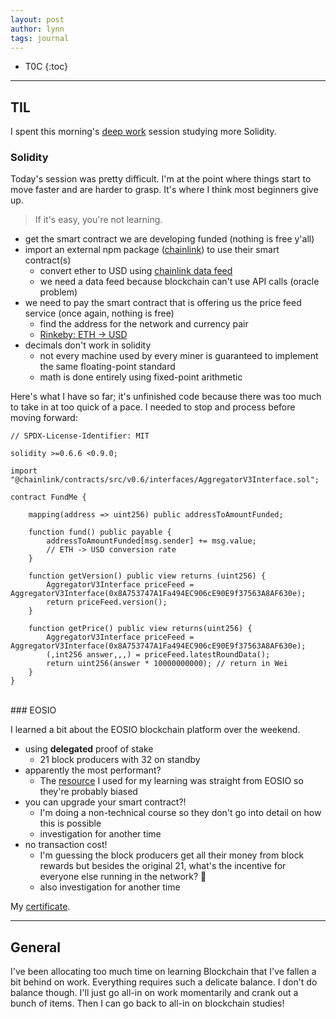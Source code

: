 ```yaml
---
layout: post
author: lynn
tags: journal 
---
```


* T0C
{:toc}

---
<!--
<a href="" target="_blank"></a>

&nbsp;

<figure><center><img src="/assets/images/" style="width:100%">
<figcaption></figcaption></center></figure><br>

[another post]({% post_url 2021-11-03-journal %}))
-->

## TIL
I spent this morning's <a href="https://www.calnewport.com/books/deep-work/" target="_blank">deep work</a>
 session studying more Solidity.

### Solidity

Today's session was pretty difficult. I'm at the point where things start to move faster and are harder to grasp. It's where I think most beginners give up. 

> If it's easy, you're not learning.

- get the smart contract we are developing funded (nothing is free y'all)
- import an external npm package (<a href="https://www.npmjs.com/package/@chainlink/contracts" target="_blank">chainlink</a>) to use their smart contract(s)
  - convert ether to USD using <a href="https://docs.chain.link/docs/get-the-latest-price/" target="_blank">chainlink data feed</a>
  - we need a data feed because blockchain can't use API calls (oracle problem)
- we need to pay the smart contract that is offering us the price feed service (once again, nothing is free)
  - find the address for the network and currency pair
  - <a href="https://docs.chain.link/docs/ethereum-addresses/#Rinkeby%20Testnet" target="_blank">Rinkeby: ETH -> USD</a>
- decimals don't work in solidity
  - not every machine used by every miner is guaranteed to implement the same floating-point standard
  - math is done entirely using fixed-point arithmetic

Here's what I have so far; it's unfinished code because there was too much to take in at too quick of a pace. I needed to stop and process before moving forward:

```solidity
// SPDX-License-Identifier: MIT 

solidity >=0.6.6 <0.9.0;

import "@chainlink/contracts/src/v0.6/interfaces/AggregatorV3Interface.sol";

contract FundMe {
    
    mapping(address => uint256) public addressToAmountFunded;
    
    function fund() public payable {
        addressToAmountFunded[msg.sender] += msg.value;
        // ETH -> USD conversion rate
    }
    
    function getVersion() public view returns (uint256) {
        AggregatorV3Interface priceFeed = AggregatorV3Interface(0x8A753747A1Fa494EC906cE90E9f37563A8AF630e);
        return priceFeed.version();
    }
    
    function getPrice() public view returns(uint256) {
        AggregatorV3Interface priceFeed = AggregatorV3Interface(0x8A753747A1Fa494EC906cE90E9f37563A8AF630e);
        (,int256 answer,,,) = priceFeed.latestRoundData();
        return uint256(answer * 10000000000); // return in Wei
    }
}
```
<br>
### EOSIO

I learned a bit about the EOSIO blockchain platform over the weekend.
- using **delegated** proof of stake
  - 21 block producers with 32 on standby
- apparently the most performant?
  - The <a href="https://training.eos.io/" target="_blank">resource</a> I used for my learning was straight from EOSIO so they're probably biased
- you can upgrade your smart contract?! 
  - I'm doing a non-technical course so they don't go into detail on how this is possible
  - investigation for another time
- no transaction cost!
  - I'm guessing the block producers get all their money from block rewards but besides the original 21, what's the incentive for everyone else running in the network? 🤔
  - also investigation for another time

My <a href="https://training.eos.io/certificates/wunmifkjqr" target="_blank">certificate</a>.

---


## General

I've been allocating too much time on learning Blockchain that I've fallen a bit behind on work. Everything requires such a delicate balance. I don't do balance though. I'll just go all-in on work momentarily and crank out a bunch of items. Then I can go back to all-in on blockchain studies!

<!--general commentary about tech ideas, projects, work-->
